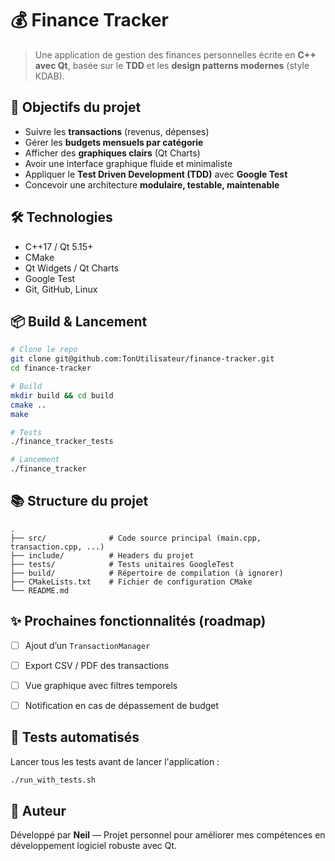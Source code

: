 # 💰 Finance Tracker

> Une application de gestion des finances personnelles écrite en **C++ avec Qt**, basée sur le **TDD** et les **design patterns modernes** (style KDAB).


## 🚀 Objectifs du projet

- Suivre les **transactions** (revenus, dépenses)
- Gérer les **budgets mensuels par catégorie**
- Afficher des **graphiques clairs** (Qt Charts)
- Avoir une interface graphique fluide et minimaliste
- Appliquer le **Test Driven Development (TDD)** avec **Google Test**
- Concevoir une architecture **modulaire, testable, maintenable**

## 🛠️ Technologies

- C++17 / Qt 5.15+
- CMake
- Qt Widgets / Qt Charts
- Google Test
- Git, GitHub, Linux

## 📦 Build & Lancement

```bash
# Clone le repo
git clone git@github.com:TonUtilisateur/finance-tracker.git
cd finance-tracker

# Build
mkdir build && cd build
cmake ..
make

# Tests
./finance_tracker_tests

# Lancement
./finance_tracker
````


## 📚 Structure du projet

```
.
├── src/              # Code source principal (main.cpp, transaction.cpp, ...)
├── include/          # Headers du projet
├── tests/            # Tests unitaires GoogleTest
├── build/            # Répertoire de compilation (à ignorer)
├── CMakeLists.txt    # Fichier de configuration CMake
└── README.md
```


## ✨ Prochaines fonctionnalités (roadmap)

* [ ] Ajout d’un `TransactionManager`
* [ ] Export CSV / PDF des transactions
* [ ] Vue graphique avec filtres temporels
* [ ] Notification en cas de dépassement de budget


## 🧪 Tests automatisés

Lancer tous les tests avant de lancer l'application :

```bash
./run_with_tests.sh
```

## 🔐 Auteur

Développé par **Neil** — Projet personnel pour améliorer mes compétences en développement logiciel robuste avec Qt.
